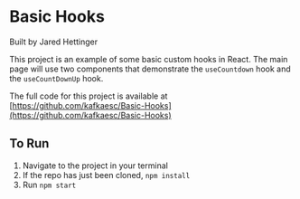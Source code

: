 # Basic Hooks

Built by Jared Hettinger

This project is an example of some basic custom hooks in React. The main page will use two components that demonstrate the `useCountdown` hook and the `useCountDownUp` hook.

The full code for this project is available at [https://github.com/kafkaesc/Basic-Hooks](https://github.com/kafkaesc/Basic-Hooks)

## To Run

1. Navigate to the project in your terminal
2. If the repo has just been cloned, `npm install`
3. Run `npm start`
